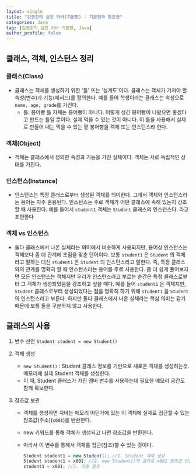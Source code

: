 ```yaml
---
layout: single
title: "김영한의 실전 자바(기본편) - 기본형과 참조형"
categories: Java
tag: [김영한의 실전 자바 기본편, Java]
author_profile: false
---
```




## 클래스, 객체, 인스턴스 정리

### 클래스(Class)

- 클래스는 객체를 생성하기 위한 '틀' 또는 '설계도'이다. 클래스는 객체가 가져야 할 속성(변수)과 기능(메서드)를 정의한다. 
  예를 들어 학생이라는 클래스는 속성으로 `name, age, grade`를 가진다.
  - 틀: 붕어빵 틀 자체는 붕어빵이 아니다. 이렇게 생긴 붕어빵이 나왔으면 좋겠다고 만드는 틀일 뿐이다. 실제 먹을 수 있는 것이 아니다. 
    이 틀을 사용해서 실제로 만들어 내는 먹을 수 있는 팥 붕어빵을 객체 또는 인스턴스라 한다.

### 객체(Object)

- 객체는 클래스에서 정의한 속성과 기능을 가진 실체이다. 객체는 서로 독립적인 상태를 가진다.

### 인스턴스(Instance)

- 인스턴스는 특정 클래스로부터 생성된 객체를 의미한다. 그래서 객체와 인스턴스라는 용어는 자주 혼용된다. 
  인스턴스는 주로 객체가 어떤 클래스에 속해 있는지 강조할 때 사용한다. 
  예를 들어서 `student1` 객체는 `Student` 클래스의 인스턴스다. 라고 표현한다

### 객체 vs 인스턴스

- 둘다 클래스에서 나온 실체라는 의미에서 비슷하게 사용되지만, 용어상 인스턴스는 객체보다 좀 더 관계에 초점을 맞춘 단어이다. 
  보통 `student1` 은 `Student` 의 객체라고 말하는 대신 `student1` 은 `Student` 의 인스턴스라고 말한다. 
  즉, 특정 클래스와의 관계를 명확히 할 때 인스턴스라는 용어를 주로 사용한다. 
  좀 더 쉽게 풀어보자면 모든 인스턴스는 객체지만 우리가 인스턴스라고 부르는 순간은 특정 클래스로부터 그 객체가 생성되었음을 강조하고 싶을 때다. 예를 들어 `student1` 은 객체지만,  `Student` 클래스로부터 생성되었다는 점을 명확히 하기 위해 `student1` 을 `Student` 의 인스턴스라고 부른다. 하지만 둘다 클래스에서 나온 실체라는 핵심 의미는 같기 때문에 보통 둘을 구분하지 않고 사용한다.

## 클래스의 사용

1. 변수 선언 `Student student = new Student()`

2. 객체 생성

   - `new Student()` : Student 클래스 정보를 기반으로 새로운 객체를 생성허는것. 메모리에 실제 Student 객체를 생성한다.
   - 이 때, Student 클래스가 가진 멤버 변수를 사용하는데 필요한 메모리 공간도 함께 확보한다.

3. 참조값 보관

   - 객체를 생성하면 자바는 메모리 어딘가에 있는 이 객체에 실제로 접근할 수 있는 참조값(주소)(`x001`)을 반환한다.

   - new 키워드를 통해 객체가 생성되고 나면 참조값을 반환한다.

   - 따라서 이 변수를 통해서 객체를 접근(참조)할 수 있는 것이다.

     ```java
     Student student1 = new Student(); //1. Student 객체 생성
     Student student1 = x001; //2. new Student()의 결과로 x001 참조값 반환
     student1 = x001; //3. 최종 결과
     ```